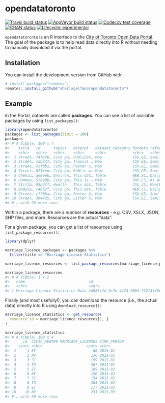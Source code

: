 
<!-- README.md is generated from README.Rmd. Please edit that file -->

# opendatatoronto

<!-- badges: start -->

[![Travis build
status](https://travis-ci.org/sharlagelfand/opendatatoronto.svg?branch=master)](https://travis-ci.org/sharlagelfand/opendatatoronto)
[![AppVeyor build
status](https://ci.appveyor.com/api/projects/status/github/sharlagelfand/opendatatoronto?branch=master&svg=true)](https://ci.appveyor.com/project/sharlagelfand/opendatatoronto)
[![Codecov test
coverage](https://codecov.io/gh/sharlagelfand/opendatatoronto/branch/master/graph/badge.svg)](https://codecov.io/gh/sharlagelfand/opendatatoronto?branch=master)
[![CRAN
status](https://www.r-pkg.org/badges/version/opendatatoronto)](https://cran.r-project.org/package=opendatatoronto)
[![Lifecycle:
experimental](https://img.shields.io/badge/lifecycle-experimental-orange.svg)](https://www.tidyverse.org/lifecycle/#experimental)
<!-- badges: end -->

`opendatatoronto` is an R interface to the [City of Toronto Open Data
Portal](https://portal0.cf.opendata.inter.sandbox-toronto.ca/). The goal
of the package is to help read data directly into R without needing to
manually download it via the portal.

## Installation

You can install the development version from GitHub with:

``` r
# install.packages("remotes")
remotes::install_github("sharlagelfand/opendatatoronto")
```

## Example

In the Portal, datasets are called **packages**. You can see a list of
available packages by using `list_packages()`:

``` r
library(opendatatoronto)
packages <- list_packages(limit = 100)
packages
#> # A tibble: 100 x 7
#>    title   id      topics   excerpt   dataset_category formats refresh_rate
#>    <chr>   <chr>   <chr>    <chr>     <chr>            <chr>   <chr>       
#>  1 Street… 74f636… City go… Publicat… Map              CSV,GE… Semi-annual…
#>  2 Street… 1db347… City go… Transit … Map              CSV,GE… Semi-annual…
#>  3 Street… ccfdb1… City go… Poster s… Map              CSV,GE… Semi-annual…
#>  4 Street… 821fed… City go… Public w… Map              CSV,GE… Semi-annual…
#>  5 Chemic… ae8eeb… Environ… This dat… Table            WEB,XL… Daily       
#>  6 Commun… 5709d6… City go… This is … Map              SHP,CS… As available
#>  7 Stillb… 93b2ff… Health   This dat… Table            CSV,JS… Monthly     
#>  8 BodySa… c4052f… City go… This dat… Table            WEB,CS… Daily       
#>  9 Street… cf706a… City go… Poster b… Map              CSV,GE… Semi-annual…
#> 10 Street… 394435… City go… Litter R… Map              CSV,GE… Semi-annual…
#> # … with 90 more rows
```

Within a package, there are a number of **resources** - e.g. CSV, XSLX,
JSON, SHP files, and more. Resources are the actual “data”.

For a given package, you can get a list of resources using
`list_package_resources()`:

``` r
library(dplyr)

marriage_licence_packages <- packages %>%
  filter(title == "Marriage Licence Statistics")

marriage_licence_resources <- list_package_resources(marriage_licence_packages[["id"]])

marriage_licence_resources
#> # A tibble: 1 x 2
#>   name                             id                                  
#>   <chr>                            <chr>                               
#> 1 Marriage Licence Statistics Data 4d985c1d-9c7e-4f74-9864-73214f45eb4a
```

Finally (and most usefully\!), you can download the resource (i.e., the
actual data) directly into R using `download_resource()`:

``` r
marriage_licence_statistics <- get_resource(
  resource_id = marriage_licence_resources[1, ]
)

marriage_licence_statistics
#> # A tibble: 100 x 4
#>    `_id` CIVIC_CENTRE MARRIAGE_LICENSES TIME_PERIOD
#>    <int> <chr>                    <int> <chr>      
#>  1     1 ET                          80 2011-01    
#>  2     2 NY                         136 2011-01    
#>  3     3 SC                         159 2011-01    
#>  4     4 TO                         367 2011-01    
#>  5     5 ET                         109 2011-02    
#>  6     6 NY                         150 2011-02    
#>  7     7 SC                         154 2011-02    
#>  8     8 TO                         383 2011-02    
#>  9     9 ET                         177 2011-03    
#> 10    10 NY                         231 2011-03    
#> # … with 90 more rows
```
